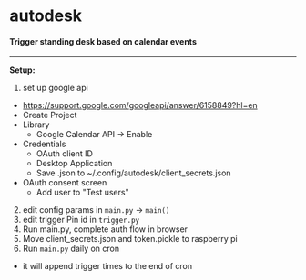 # autodesk
#### Trigger standing desk based on calendar events

---
**Setup:**

1. set up google api
  - https://support.google.com/googleapi/answer/6158849?hl=en
  - Create Project
  - Library
    - Google Calendar API -> Enable
  - Credentials
    - OAuth client ID
    - Desktop Application
    - Save .json to ~/.config/autodesk/client_secrets.json
  - OAuth consent screen
    - Add user to "Test users"
2. edit config params in `main.py` -> `main()`
3. edit trigger Pin id in `trigger.py`
4. Run main.py, complete auth flow in browser
5. Move client_secrets.json and token.pickle to raspberry pi
6. Run `main.py` daily on cron
- it will append trigger times to the end of cron